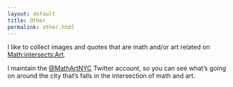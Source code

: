 ```yaml
---
layout: default
title: Other
permalink: other.html
---
```


I like to collect images and quotes that are math and/or art related on [Math:intersects:Art](http://mathintersectsart.tumblr.com/).

I maintain the [@MathArtNYC](https://twitter.com/MathArtNYC) Twitter account, so you can see what’s going on around the city that’s falls in the intersection of math and art.


